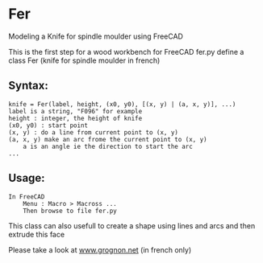 # Fer
Modeling a Knife for spindle moulder using FreeCAD

This is the first step for a wood workbench for FreeCAD
fer.py define a class Fer (knife for spindle moulder in french)

## Syntax: 
	knife = Fer(label, height, (x0, y0), [(x, y) | (a, x, y)], ...)
	label is a string, "F096" for example
	height : integer, the height of knife
	(x0, y0) : start point
	(x, y) : do a line from current point to (x, y)
	(a, x, y) make an arc frome the current point to (x, y)
		a is an angle ie the direction to start the arc
	...

## Usage:
	In FreeCAD 
		Menu : Macro > Macross ...
		Then browse to file fer.py

This class can also usefull to create a shape using lines and arcs and then extrude this face

Please take a look at www.grognon.net (in french only)

